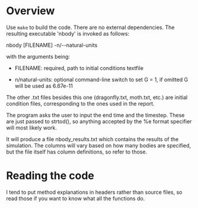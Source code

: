 # Overview

Use `make` to build the code. There are no external dependencies. The resulting
executable 'nbody' is invoked as follows:

nbody [FILENAME] -n/--natural-units

with the arguments being:

- FILENAME: required, path to initial conditions textfile 
    
- n/natural-units: optional command-line switch to set G = 1, if omitted G will be used as 6.67e-11

The other .txt files besides this one (dragonfly.txt, moth.txt, etc.) are initial
condition files, corresponding to the ones used in the report.

The program asks the user to input the end time and the timestep. These are just
passed to strtod(), so anything accepted by the %e format specifier will most
likely work.

It will produce a file nbody_results.txt which contains the results of the
simulation. The columns will vary based on how many bodies are specified, but
the file itself has column definitions, so refer to those.

# Reading the code

I tend to put method explanations in headers rather than source files, so read
those if you want to know what all the functions do.
